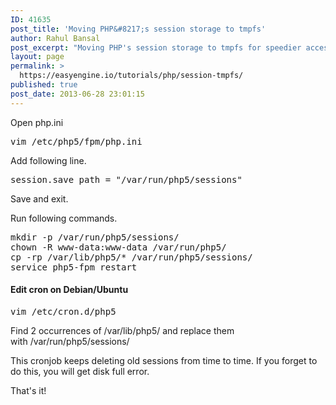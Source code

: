 ```yaml
---
ID: 41635
post_title: 'Moving PHP&#8217;s session storage to tmpfs'
author: Rahul Bansal
post_excerpt: "Moving PHP's session storage to tmpfs for speedier access. Also changing ubuntu/debian cron job for automated session cleanup."
layout: page
permalink: >
  https://easyengine.io/tutorials/php/session-tmpfs/
published: true
post_date: 2013-06-28 23:01:15
---
```

Open php.ini
<pre class="no-highlight">vim /etc/php5/fpm/php.ini</pre>
Add following line.
<pre class="no-highlight">session.save_path = "/var/run/php5/sessions"</pre>
Save and exit.

Run following commands.
<pre class="no-highlight">mkdir -p /var/run/php5/sessions/
chown -R www-data:www-data /var/run/php5/
cp -rp /var/lib/php5/* /var/run/php5/sessions/
service php5-fpm restart</pre>
<h4>Edit cron on Debian/Ubuntu</h4>
<pre class="no-highlight">vim /etc/cron.d/php5</pre>
Find 2 occurrences of /var/lib/php5/ and replace them with /var/run/php5/sessions/

This cronjob keeps deleting old sessions from time to time. If you forget to do this, you will get disk full error.

That's it!